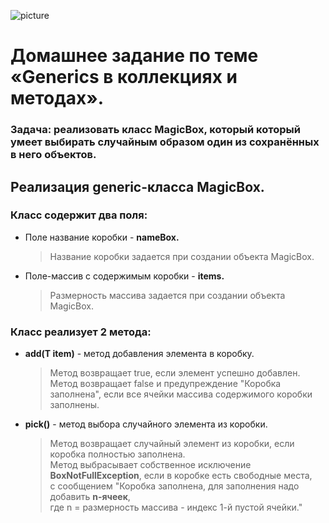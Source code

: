 ![picture](https://encrypted-tbn0.gstatic.com/images?q=tbn:ANd9GcQB-ixezuR749FeLWD5UxjNho4ekhPmeSU2OA&usqp=CAU)

# Домашнее задание по теме «Generics в коллекциях и методах».
### Задача: реализовать класс **MagicBox**, который который умеет выбирать случайным образом один из сохранённых в него объектов.

## Реализация generic-класса **MagicBox.**

### Класс содержит два поля:
* Поле название коробки - **nameBox.**
   > Название коробки задается при создании объекта MagicBox.
* Поле-массив с содержимым коробки - **items.**
  > Размерность массива задается при создании объекта MagicBox.


### Класс реализует 2 метода:
* **add(T item)** - метод добавления элемента в коробку.
    > Метод возвращает true, если элемент успешно добавлен.                                             
    > Метод возвращает false  и предупреждение "Коробка заполнена", если все ячейки массива содержимого коробки заполнены.
* **pick()** - метод выбора случайного элемента из коробки.
    > Метод возвращает случайный элемент из коробки, если коробка полностью заполнена.                            
    > Метод выбрасывает собственное исключение **BoxNotFullException**, если в коробке есть свободные места,   
    > с сообщением "Коробка заполнена, для заполнения надо добавить **n-ячеек**,                                          
    > где n = размерность массива - индекс 1-й пустой ячейки." 
    
